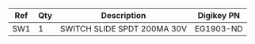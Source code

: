 |Ref|Qty|Description|Digikey PN|
|---|---|-----------|------|
|SW1|1|SWITCH SLIDE SPDT 200MA 30V|EG1903-ND|


